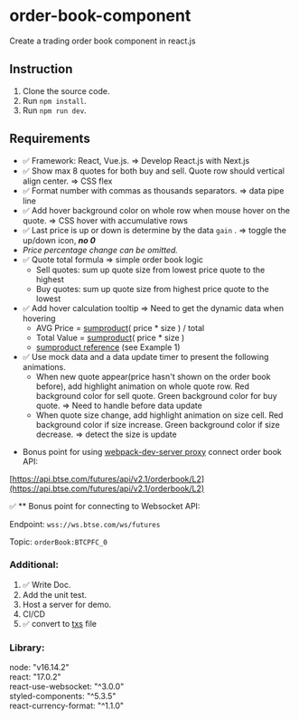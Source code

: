 # order-book-component

Create a trading order book component in react.js

## Instruction

1. Clone the source code.
2. Run `npm install`.
3. Run `npm run dev`.

## Requirements

- ✅ Framework: React, Vue.js. ⇒ Develop React.js with Next.js
- ✅ Show max 8 quotes for both buy and sell. Quote row should vertical align center. ⇒ CSS flex
- ✅ Format number with commas as thousands separators. ⇒ data pipe line
- ✅ Add hover background color on whole row when mouse hover on the quote. ⇒ CSS hover with accumulative rows
- ✅ Last price is up or down is determine by the data `gain` . ⇒ toggle the up/down icon, **_no 0_**
- _Price percentage change can be omitted._
- ✅ Quote total formula ⇒ simple order book logic
  - Sell quotes: sum up quote size from lowest price quote to the highest
  - Buy quotes: sum up quote size from highest price quote to the lowest
- ✅ Add hover calculation tooltip ⇒ Need to get the dynamic data when hovering
  - AVG Price = [sumproduct](https://support.microsoft.com/en-us/office/sumproduct-function-16753e75-9f68-4874-94ac-4d2145a2fd2e)( price \* size ) / total
  - Total Value = [sumproduct](https://support.microsoft.com/en-us/office/sumproduct-function-16753e75-9f68-4874-94ac-4d2145a2fd2e)( price \* size )
  * [sumproduct reference](https://support.microsoft.com/en-us/office/sumproduct-function-16753e75-9f68-4874-94ac-4d2145a2fd2e) (see Example 1)
- ✅ Use mock data and a data update timer to present the following animations.
  - When new quote appear(price hasn't shown on the order book before), add highlight animation on whole quote row. Red background color for sell quote. Green background color for buy quote. ⇒ Need to handle before data update
  - When quote size change, add highlight animation on size cell. Red background color if size increase. Green background color if size decrease. ⇒ detect the size is update

* Bonus point for using [webpack-dev-server proxy](https://webpack.js.org/configuration/dev-server/#devserverproxy) connect order book API:

[https://api.btse.com/futures/api/v2.1/orderbook/L2](https://api.btse.com/futures/api/v2.1/orderbook/L2)

✅ \*\* Bonus point for connecting to Websocket API:

Endpoint: `wss://ws.btse.com/ws/futures`

Topic: `orderBook:BTCPFC_0`

### Additional:

1. ✅ Write Doc.
2. Add the unit test.
3. Host a server for demo.
4. CI/CD
5. ✅ convert to [txs](https://nextjs.org/docs/basic-features/typescript) file

### Library:

node: "v16.14.2"  
react: "17.0.2"  
react-use-websocket: "^3.0.0"  
styled-components: "^5.3.5"  
react-currency-format: "^1.1.0"
